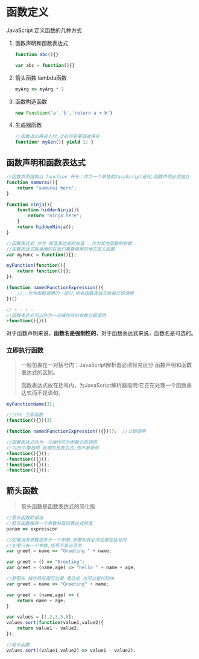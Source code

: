 # 函数定义

JavaScript 定义函数的几种方式

1. 函数声明和函数表达式

   ```javascript
   function abc(){}
   
   var abc = function(){}
   ```

2. 箭头函数 lambda函数

   ```javascript
   myArg => myArg * 2
   ```

3. 函数构造函数

   ```javascript
   new Function('a','b','return a + b')
   ```

4. 生成器函数

   ```javascript
   //函数退出再进入时,之前的变量值被保存
   function* myGen(){ yield 1; }
   ```



## 函数声明和函数表达式

```javascript
//函数声明强制以 function 开头；作为一个单独的JavaScript语句,函数声明必须独立
function samurai(){
    return "samurai here";
}

function ninja(){
    function hiddenNinja(){
        return "ninja here";
    }
    return hiddenNinja();
}
```

```javascript
//函数表达式 作为 赋值表达式的右值 、作为其他函数的参数
//函数表达式能准确的在我们需要使用的地方定义函数
var myFunc = function(){};

myFunction(function(){
    return function(){};
});

(function namedFunctionExpression(){
    //..作为函数调用的一部分,命名函数表达式会被立即调用
})()

// + - ! ~
//函数表达式可以作为一元操作符的参数立即调用
+function(){}()
```



对于函数声明来说，**函数名是强制性的**，对于函数表达式来说，函数名是可选的。



### 立即执行函数

> 一般包裹在一对括号内：JavaScript解析器必须轻易区分 函数声明和函数表达式的区别。
>
> 函数表达式放在括号内，为JavaScript解析器指明:它正在处理一个函数表达式而不是语句。

```javascript
myFunctionName(3);

//IIFE 立即函数
(function(){})(3)

(function namedFunctionExpression(){})();  //立即调用

//函数表达式作为一元操作符的参数立即调用
//为JS引擎指明 处理的是表达式,而不是语句
+function(){}();
-function(){}();
!function(){}();
~function(){}();
```



## 箭头函数

> 箭头函数是函数表达式的简化版

```javascript
//箭头函数的语法
//箭头函数接收一个参数并返回表达式的值
param => expression

//如果没有参数或多于一个参数,参数列表必须包裹在括号内
//如果只有一个参数,括号不是必须的
var greet = name => "Greeting " + name;

var greet = () => "Greeting";
var greet = (name,age) => "hello " + name + age;

//胖箭头 操作符后面可以是 表达式 也可以是代码块
var greet = name => "Greeting" + name;

var greet = (name,age) => {
    return name + age;
}
```



```javascript
var values = [1,2,3,5,8];
values.sort(function(value1,value2){
    return value1 - value2;
});

//箭头函数
values.sort((value1,value2) => value1 - value2);
```

























